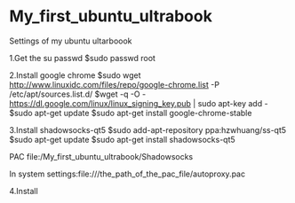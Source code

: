 # My_first_ubuntu_ultrabook

Settings of my ubuntu ultarboook

1.Get the su passwd
  $sudo passwd root
  
2.Install google chrome
  $sudo wget http://www.linuxidc.com/files/repo/google-chrome.list -P /etc/apt/sources.list.d/
  $wget -q -O - https://dl.google.com/linux/linux_signing_key.pub  | sudo apt-key add -
  $sudo apt-get update
  $sudo apt-get install google-chrome-stable
  
3.Install shadowsocks-qt5
  $sudo add-apt-repository ppa:hzwhuang/ss-qt5
  $sudo apt-get update
  $sudo apt-get install shadowsocks-qt5

  PAC file:/My_first_ubuntu_ultrabook/Shadowsocks
  
  In system settings:file:///the_path_of_the_pac_file/autoproxy.pac
  
4.Install
